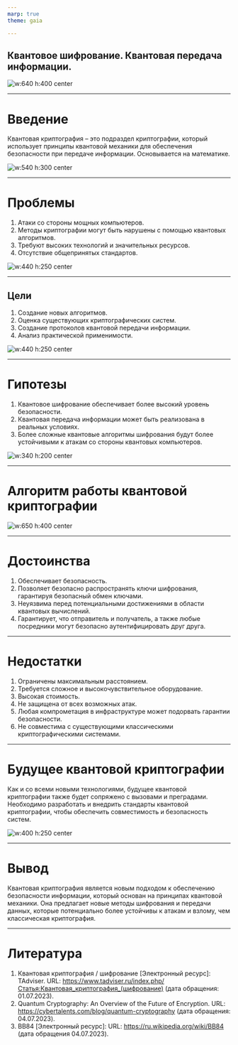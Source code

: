 ```yaml
---
marp: true
theme: gaia

---
```


## Квантовое шифрование. Квантовая передача информации.

<style>
img[alt~="center"] {
  display: block;
  margin: 0 auto;
}
</style>
![w:640 h:400 center](image/0.jpg)

---

# Введение
Квантовая криптография – это подраздел криптографии, который использует принципы квантовой механики для обеспечения безопасности при передаче информации. Основывается на математике.

<style>
img[alt~="center"] {
  display: block;
  margin: 0 auto;
}
</style>
![w:540 h:300 center](image/1.jpg)



---

# Проблемы

1. Атаки со стороны мощных компьютеров.
2. Методы криптографии могут быть нарушены с помощью квантовых алгоритмов.
3. Требуют высоких технологий и значительных ресурсов.
4. Отсутствие общепринятых стандартов.
<style>
img[alt~="center"] {
  display: block;
  margin: 0 auto;
}
</style>
![w:440 h:250 center](image/2.jpeg)

---

## Цели

1. Создание новых алгоритмов.
2. Оценка существующих криптографических систем.
3. Создание протоколов квантовой передачи информации.
4. Анализ практической применимости.

<style>
img[alt~="center"] {
  display: block;
  margin: 0 auto;
}
</style>
![w:440 h:250 center](image/3.png)

---

# Гипотезы

1. Квантовое шифрование обеспечивает более высокий уровень безопасности.
2. Квантовая передача информации может быть реализована в реальных условиях.
3. Более сложные квантовые алгоритмы шифрования будут более устойчивыми к атакам со стороны квантовых компьютеров.

<style>
img[alt~="center"] {
  display: block;
  margin: 0 auto;
}
</style>
![w:340 h:200 center](image/4.jpg)

---

# Алгоритм работы квантовой криптографии

<style>
img[alt~="center"] {
  display: block;
  margin: 0 auto;
}
</style>
![w:650 h:400 center](image/5.png)

---

# Достоинства

1. Обеспечивает безопасность.
2. Позволяет безопасно распространять ключи шифрования, гарантируя безопасный обмен ключами.
3. Неуязвима перед потенциальными достижениями в области квантовых вычислений.
4. Гарантирует, что отправитель и получатель, а также любые посредники могут безопасно аутентифицировать друг друга.


---

# Недостатки

1. Ограничены максимальным расстоянием.
2. Требуется сложное и высокочувствительное оборудование.
3. Высокая стоимость.
4. Не защищена от всех возможных атак.
5. Любая компрометация в инфраструктуре может подорвать гарантии безопасности.
6. Не совместима с существующими классическими криптографическими системами.

---

# Будущее квантовой криптографии

Как и со всеми новыми технологиями, будущее квантовой криптографии также будет сопряжено с вызовами и преградами. Необходимо разработать и внедрить стандарты квантовой криптографии, чтобы обеспечить совместимость и безопасность систем.

<style>
img[alt~="center"] {
  display: block;
  margin: 0 auto;
}
</style>
![w:400 h:250 center](image/8.jpg)


---

# Вывод 

Квантовая криптография является новым подходом к обеспечению безопасности информации, который основан на принципах квантовой механики. Она предлагает новые методы шифрования и передачи данных, которые потенциально более устойчивы к атакам и взлому, чем классическая криптография.

---

# Литература

1. Квантовая криптография / шифрование [Электронный ресурс]: TAdviser. URL: https://www.tadviser.ru/index.php/Статья:Квантовая_криптография_(шифрование) (дата обращения: 01.07.2023).
2. Quantum Cryptography: An Overview of the Future of Encryption. URL: https://cybertalents.com/blog/quantum-cryptography (дата обращения: 04.07.2023).
3. BB84 [Электронный ресурс]: URL: https://ru.wikipedia.org/wiki/BB84 (дата обращения 04.07.2023).